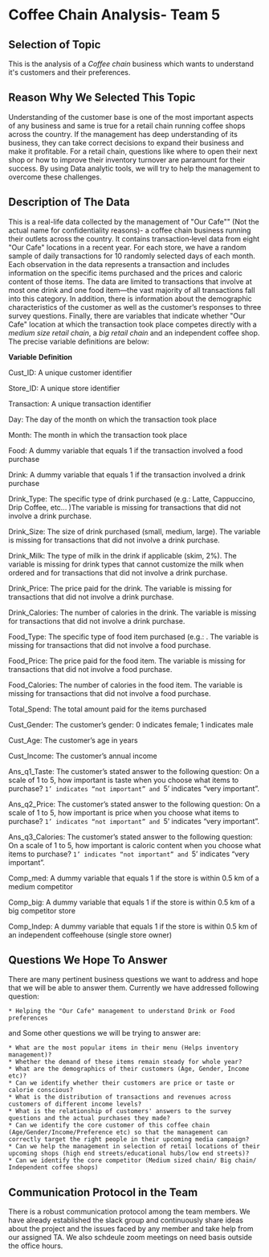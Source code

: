 # **Coffee Chain Analysis- Team 5**

## **Selection of Topic**
This is the analysis of a *Coffee chain* business which wants to understand it's customers and their preferences.

## **Reason Why We Selected This Topic**

Understanding of the customer base is one of the most important aspects of any business and same is true for a retail chain running coffee shops across the country. If the management has deep understanding of its business, they can take correct decisions to expand their business and make it profitable. For a retail chain, questions like where to open their next shop or how to improve their inventory turnover are paramount for their success. By using Data analytic tools, we will try to help the management to overcome these challenges.

## **Description of The Data**

This is a real-life data collected by the management of "Our Cafe"" (Not the actual name for confidentiality reasons)- a  coffee chain business running their outlets across the country. It contains transaction‐level data from eight "Our Cafe" locations in a recent year. For each
store, we have a random sample of daily transactions for 10 randomly selected days of each month. Each
observation in the data represents a transaction and includes information on the specific items purchased
and the prices and caloric content of those items. The data are limited to transactions that involve at
most one drink and one food item—the vast majority of all transactions fall into this category. In addition,
there is information about the demographic characteristics of the customer as well as the customer’s
responses to three survey questions. Finally, there are variables that indicate whether "Our Cafe"
location at which the transaction took place competes directly with a *medium size retail chain*, a *big retail chain*
and an independent coffee shop. The precise variable definitions are below:

**Variable** 	    **Definition**

Cust_ID: 	        A unique customer identifier

Store_ID: 	        A unique store identifier

Transaction: 	    A unique transaction identifier

Day: 		        The day of the month on which the transaction took place

Month:               The month in which the transaction took place

Food: 		        A dummy variable that equals 1 if the transaction involved a food purchase

Drink: 		        A dummy variable that equals 1 if the transaction involved a drink purchase

Drink_Type: 	        The specific type of drink purchased (e.g.: Latte, Cappuccino, Drip Coffee, etc...                    )The variable is missing for transactions that did not involve a drink purchase.

Drink_Size: 	        The size of drink purchased (small, medium, large). The variable is missing for
		            transactions that did not involve a drink purchase.

Drink_Milk: 	        The type of milk in the drink if applicable (skim, 2%). The variable is missing for
                    drink types	that cannot customize the milk when ordered and for transactions
		            that did not involve a drink purchase.

Drink_Price: 	    The price paid for the drink. The variable is missing for transactions that did not
		            involve a drink purchase.

Drink_Calories:      The number of calories in the drink. The variable is missing for transactions that
		            did not involve a drink purchase.

Food_Type: 	        The specific type of food item purchased (e.g.: . The variable is missing for
		            transactions that did not involve a food purchase.

Food_Price: 	        The price paid for the food item. The variable is missing for transactions that did
		            not involve a food purchase.

Food_Calories: 	    The number of calories in the food item. The variable is missing for transactions
		            that did not involve a food purchase.

Total_Spend: 	    The total amount paid for the items purchased

Cust_Gender: 	    The customer’s gender: 0 indicates female; 1 indicates male

Cust_Age: 	        The customer’s age in years

Cust_Income: 	    The customer’s annual income

Ans_q1_Taste: 	    The customer’s stated answer to the following question: On a scale of 1 to 5,
		            how important is taste when you choose what items to purchase? `1’ indicates
		            “not important” and `5’ indicates “very important”.

Ans_q2_Price: 	    The customer’s stated answer to the following question: On a scale of 1 to 5,
		            how important is price when you choose what items to purchase? `1’ indicates
		            “not important” and `5’ indicates “very important”.

Ans_q3_Calories:     The customer’s stated answer to the following question: On a scale of 1 to 5,
		            how important is caloric content when you choose what items to purchase? `1’
		            indicates “not important” and `5’ indicates “very important”.

Comp_med: 	        A dummy variable that equals 1 if the store is within 0.5 km of a medium competitor

Comp_big:	        A dummy variable that equals 1 if the store is within 0.5 km of a big competitor
		            store

Comp_Indep: 	        A dummy variable that equals 1 if the store is within 0.5 km of an independent
		            coffeehouse (single store owner)

## **Questions We Hope To Answer**

There are many pertinent business questions we want to address and hope that we will be able to answer them. Currently we have addressed following question:

	* Helping the "Our Cafe" management to understand Drink or Food preferences

and Some other questions we will be trying to answer are:

    * What are the most popular items in their menu (Helps inventory management)?
    * Whether the demand of these items remain steady for whole year?
    * What are the demographics of their customers (Age, Gender, Income etc)?
    * Can we identify whether their customers are price or taste or calorie conscious?
    * What is the distribution of transactions and revenues across customers of different income levels?
    * What is the relationship of customers' answers to the survey questions and the actual purchases they made?
    * Can we identify the core customer of this coffee chain (Age/Gender/Income/Preference etc) so that the management can correctly target the right people in their upcoming media campaign?
    * Can we help the management in selection of retail locations of their upcoming shops (high end streets/educational hubs/low end streets)?
    * Can we identify the core competitor (Medium sized chain/ Big chain/ Independent coffee shops)

## **Communication Protocol in the Team**

There is a robust communication protocol among the team members. We have already established the slack group and continuously share ideas about the project and the issues faced by any member and take help from our assigned TA. We also schdeule zoom meetings on need basis outside the office hours.
